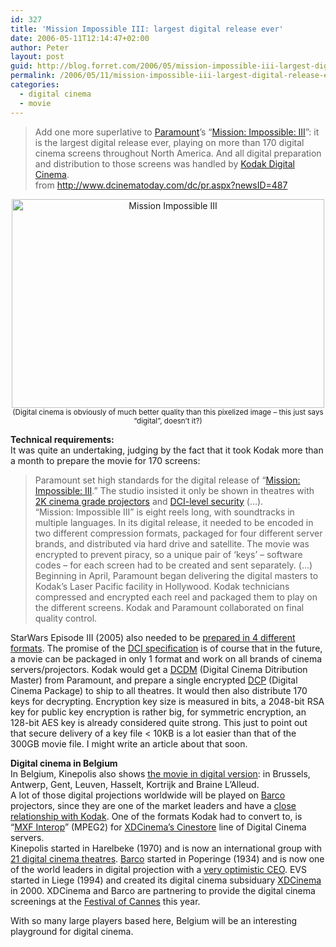 ```yaml
---
id: 327
title: 'Mission Impossible III: largest digital release ever'
date: 2006-05-11T12:14:47+02:00
author: Peter
layout: post
guid: http://blog.forret.com/2006/05/mission-impossible-iii-largest-digital-release-ever/
permalink: /2006/05/11/mission-impossible-iii-largest-digital-release-ever/
categories:
  - digital cinema
  - movie
---
```

> Add one more superlative to [Paramount](http://www.paramount.com/motionpictures/)’s “[Mission: Impossible: III](http://www.missionimpossible.com/)”: it is the largest digital release ever, playing on more than 170 digital cinema screens throughout North America. And all digital preparation and distribution to those screens was handled by [Kodak Digital Cinema](http://www.kodak.com/US/en/motion/products/digital/index.jhtml).  
> from <http://www.dcinematoday.com/dc/pr.aspx?newsID=487> 

<center>
  <a href="http://www.flickr.com/photos/pforret/144490873/" title="Photo Sharing"><img loading="lazy" src="http://static.flickr.com/52/144490873_532d0a383a.jpg" width="500" height="334" alt="Mission Impossible III" /></a><br /> <small>(Digital cinema is obviously of much better quality than this pixelized image &#8211; this just says &#8220;digital&#8221;, doesn&#8217;t it?)</small>
</center>

  
<!--more-->

  
**Technical requirements:**  
It was quite an undertaking, judging by the fact that it took Kodak more than a month to prepare the movie for 170 screens:

> Paramount set high standards for the digital release of “[Mission: Impossible: III](http://www.imdb.com/title/tt0317919/).” The studio insisted it only be shown in theatres with [2K cinema grade projectors](http://www.forret.com/tools/megapixel.asp?title=Mastering+Digital+Cinema+2K&width=1998&height=1080) and [DCI-level security](http://blog.forret.com/2005/07/digital-cinema-one-step-closer/) (&#8230;).  
> “Mission: Impossible III” is eight reels long, with soundtracks in multiple languages. In its digital release, it needed to be encoded in two different compression formats, packaged for four different server brands, and distributed via hard drive and satellite. The movie was encrypted to prevent piracy, so a unique pair of ‘keys’ – software codes – for each screen had to be created and sent separately. (&#8230;)  
> Beginning in April, Paramount began delivering the digital masters to Kodak’s Laser Pacific facility in Hollywood. Kodak technicians compressed and encrypted each reel and packaged them to play on the different screens. Kodak and Paramount collaborated on final quality control.

StarWars Episode III (2005) also needed to be [prepared in 4 different formats](http://kmpartners.org/papers/insasia/then_and_now.shtml). The promise of the [DCI specification](http://www.dcimovies.com/) is of course that in the future, a movie can be packaged in only 1 format and work on all brands of cinema servers/projectors. Kodak would get a [DCDM](http://wiki.forret.com/index.php?title=DCDM) (Digital Cinema Ditribution Master) from Paramount, and prepare a single encrypted [DCP](http://wiki.forret.com/index.php?title=DCP) (Digital Cinema Package) to ship to all theatres. It would then also distribute 170 keys for decrypting. Encryption key size is measured in bits, a 2048-bit RSA key for public key encryption is rather big, for symmetric encryption, an 128-bit AES key is already considered quite strong. This just to point out that secure delivery of a key file < 10KB is a lot easier than that of the 300GB movie file. I might write an article about that soon.

**Digital cinema in Belgium**  
In Belgium, Kinepolis also shows [the movie in digital version](http://www.kinepolis.com/index.cfm?PageID=325&coufid=26157): in Brussels, Antwerp, Gent, Leuven, Hasselt, Kortrijk and Braine L&#8217;Alleud.  
A lot of those digital projections worldwide will be played on [Barco](http://www.barco.com/digitalcinema/) projectors, since they are one of the market leaders and have a [close relationship with Kodak](http://www.barco.com/digitalcinema/en/Pressreleases/show.asp?index=1559). One of the formats Kodak had to convert to, is &#8220;[MXF Interop](http://en.wikipedia.org/wiki/MXF)&#8221; (MPEG2) for [XDCinema&#8217;s Cinestore](http://www.xdcinema.com/cinestore.asp) line of Digital Cinema servers.  
Kinepolis started in Harelbeke (1970) and is now an international group with [21 digital cinema theatres](http://investors.kinepolis.com/index.cfm?PageID=15861). [Barco](http://www.barco.com) started in Poperinge (1934) and is now one of the world leaders in digital projection with a [very optimistic CEO](http://www.sharewatch.com/story.php?storynumber=110600). EVS started in Liege (1994) and created its digital cinema subsiduary [XDCinema](http://www.xdcinema.com) in 2000. XDCinema and Barco are partnering to provide the digital cinema screenings at the [Festival of Cannes](http://www.festival-cannes.fr/) this year.

With so many large players based here, Belgium will be an interesting playground for digital cinema.